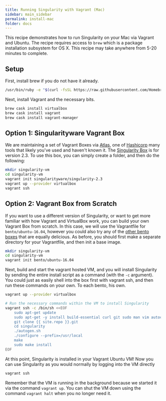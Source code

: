 ```yaml
---
title: Running Singularity with Vagrant (Mac)
sidebar: main_sidebar
permalink: install-mac
folder: docs
---
```


This recipe demonstrates how to run Singularity on your Mac via Vagrant and Ubuntu. The recipe requires access to `brew` which is a package installation subsystem for OS X. This recipe may take anywhere from 5-20 minutes to complete.

## Setup

First, install brew if you do not have it already.

```bash
/usr/bin/ruby -e "$(curl -fsSL https://raw.githubusercontent.com/Homebrew/install/master/install)"
```

Next, install Vagrant and the necessary bits.

```bash
brew cask install virtualbox
brew cask install vagrant
brew cask install vagrant-manager
```

## Option 1: Singularityware Vagrant Box

We are maintaining a set of Vagrant Boxes via <a href="https://atlas.hashicorp.com/" target="_blank">Atlas</a>, one of <a href="https://www.hashicorp.com/#open-source-tools" target="_blank">Hashicorp</a> many tools that likely you've used and haven't known it. The <a href="https://atlas.hashicorp.com/singularityware/boxes/singularity-2.3" target="_blank">Singularity Box</a> is for version 2.3. To use this box, you can simply create a folder, and then do the following:

```bash
mkdir singularity-vm
cd singularity-vm
vagrant init singularityware/singularity-2.3
vagrant up --provider virtualbox
vagrant ssh
```

## Option 2: Vagrant Box from Scratch

If you want to use a different version of Singularity, or want to get more familiar with how Vagrant and VirtualBox work, you can build your own Vagrant Box from scratch.  In this case, we will use the Vagrantfile for `bento/ubuntu-16.04`, however you could also try any of the <a href="https://atlas.hashicorp.com/bento" target="_blank">other bento boxes</a> that are equally delicious. As before, you should first make a separate directory for your Vagrantfile, and then init a base image.

```bash
mkdir singularity-vm
cd singularity-vm
vagrant init bento/ubuntu-16.04
```

Next, build and start the vagrant hosted VM, and you will install Singularity by sending the entire install script as a command (with the `-c` argument). You could just as easily shell into the box first with vagrant ssh, and then run these commands on your own. To each bento, his own.

```bash
vagrant up --provider virtualbox

# Run the necessary commands within the VM to install Singularity
vagrant ssh -c /bin/sh <<EOF
    sudo apt-get update
    sudo apt-get -y install build-essential curl git sudo man vim autoconf libtool
    git clone {{ site.repo }}.git
    cd singularity
    ./autogen.sh
    ./configure --prefix=/usr/local
    make
    sudo make install
EOF
```

At this point, Singularity is installed in your Vagrant Ubuntu VM! Now you can use Singularity as you would normally by logging into the VM directly

```bash
vagrant ssh
```

Remember that the VM is running in the background because we started it via the command `vagrant up`. You can shut the VM down using the command `vagrant halt` when you no longer need it.
